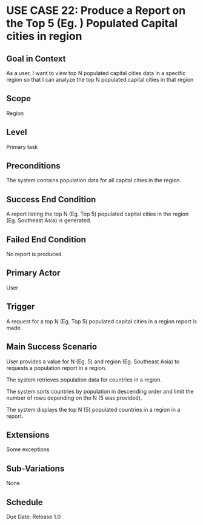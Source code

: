 # USE CASE 22: Produce a Report on the Top 5 (Eg. ) Populated Capital cities in region

## Goal in Context

As a user, I want to view top N populated capital cities data in a specific region so that I can analyze the top N populated capital cities in that region

## Scope

Region

## Level

Primary task

## Preconditions

The system contains population data for all capital cities in the region.

## Success End Condition

A report listing the top N (Eg. Top 5) populated capital cities in the region (Eg. Southeast Asia) is generated.

## Failed End Condition

No report is produced.

## Primary Actor

User

## Trigger

A request for a top N (Eg. Top 5) populated capital cities in a region report is made.

## Main Success Scenario

User provides a value for N (Eg. 5) and region (Eg. Southeast Asia) to requests a population report in a region.

The system retrieves population data for countries in a region.

The system sorts countries by population in descending order and limit the number of rows depending on the N (5 was provided).

The system displays the top N (5) populated countries in a region in a report.

## Extensions

Some exceptions

## Sub-Variations

None

## Schedule

Due Date: Release 1.0